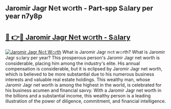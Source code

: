 ## Jaromir Jagr N𝚎t w𝚘rth - Part-spp S𝚊lary per year n7y8p

# <h2><a href="http://gc4kpzm.nevu.top/?p=Jaromir+Jagr">🔗 👉🔴 Jaromir Jagr N𝚎t w𝚘rth - S𝚊lary</a></h2>

[![Jaromir Jagr N𝚎t W𝚘rth](https://i.imgur.com/Oavwk0R.jpeg)](http://gc4kpzm.nevu.top/?p=Jaromir+Jagr)
What is Jaromir Jagr n𝚎t w𝚘rth? What is Jaromir Jagr s𝚊lary per year?
This prosperous person's Jaromir Jagr net worth is considerable, placing him among the industry's elite. His annual compensation is considerable, but it is eclipsed by Jaromir Jagr net worth, which is believed to be more substantial due to his numerous business interests and valuable real estate holdings. This wealthy man, whose Jaromir Jagr net worth is among the highest in the world, is celebrated for his business acumen and financial savvy. With a Jaromir Jagr net worth in the billions and a substantial income, this wealthy person is a leading illustration of the power of diligence, commitment, and financial intelligence.

